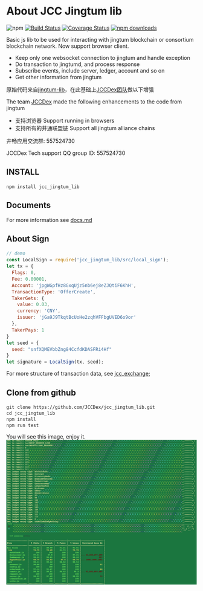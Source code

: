 # About JCC Jingtum lib

![npm](https://img.shields.io/npm/v/jcc_jingtum_lib.svg)
[![Build Status](https://travis-ci.com/JCCDex/jcc_jingtum_lib.svg?branch=master)](https://travis-ci.com/JCCDex/jcc_jingtum_lib)
[![Coverage Status](https://coveralls.io/repos/github/JCCDex/jcc_jingtum_lib/badge.svg?branch=master)](https://coveralls.io/github/JCCDex/jcc_jingtum_lib?branch=master)
[![npm downloads](https://img.shields.io/npm/dm/jcc_jingtum_lib.svg)](http://npm-stat.com/charts.html?package=jcc_jingtum_lib)

Basic js lib to be used for interacting with jingtum blockchain or consortium blockchain network. Now support browser client.

- Keep only one websocket connection to jingtum and handle exception
- Do transaction to jingtumd, and process response
- Subscribe events, include server, ledger, account and so on
- Get other information from jingtum

原始代码来自[jingtum-lib](https://www.npmjs.com/package/jingtum-lib)，在此基础上[JCCDex团队](https://github.com/JCCDex)做以下增强

The team [JCCDex](https://github.com/JCCDex) made the following enhancements to the code from jingtum

- 支持浏览器 Support running in browsers
- 支持所有的井通联盟链 Support all jingtum alliance chains

井畅应用交流群: 557524730

JCCDex Tech support QQ group ID: 557524730

## INSTALL

```shell
npm install jcc_jingtum_lib
```

## Documents

For more information see [docs.md](https://github.com/JCCDex/jcc_jingtum_lib/blob/master/docs.md)

## About Sign

```javascript
// demo
const LocalSign = require('jcc_jingtum_lib/src/local_sign');
let tx = {
  Flags: 0,
  Fee: 0.00001,
  Account: 'jpgWGpfHz8GxqUjz5nb6ej8eZJQtiF6KhH',
  TransactionType: 'OfferCreate',
  TakerGets: {
    value: 0.03,
    currency: 'CNY',
    issuer: 'jGa9J9TkqtBcUoHe2zqhVFFbgUVED6o9or'
  },
  TakerPays: 1
}
let seed = {
  seed: "snfXQMEVbbZng84CcfdKDASFRi4Hf"
}
let signature = LocalSign(tx, seed);
```

For more structure of transaction data, see [jcc_exchange](https://github.com/JCCDex/jcc_exchange/blob/master/src/tx.js);

## Clone from github

```shell
git clone https://github.com/JCCDex/jcc_jingtum_lib.git
cd jcc_jingtum_lib
npm install
npm run test
```

You will see this image, enjoy it.
![Test Screenshot](screenshot.png)